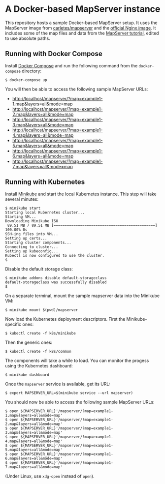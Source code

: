 # A Docker-based MapServer instance

This repository hosts a sample Docker-based MapServer setup. It uses
the MapServer image from [carletes/mapserver] and the [official Nginx
image]. It includes some of the map files and data from the [MapServer
tutorial], edited to use absolute paths.

## Running with Docker Compose

Install [Docker Compose](https://docs.docker.com/compose/install/) and
run the following command from the `docker-compose` directory:

    $ docker-compose up

You will then be able to access the following sample MapServer URLs:

* <http://localhost/mapserver/?map=example1-1.map&layers=all&mode=map>
* <http://localhost/mapserver/?map=example1-2.map&layers=all&mode=map>
* <http://localhost/mapserver/?map=example1-3.map&layers=all&mode=map>
* <http://localhost/mapserver/?map=example1-4.map&layers=all&mode=map>
* <http://localhost/mapserver/?map=example1-5.map&layers=all&mode=map>
* <http://localhost/mapserver/?map=example1-6.map&layers=all&mode=map>
* <http://localhost/mapserver/?map=example1-7.map&layers=all&mode=map>

## Running with Kubernetes

Install [Minikube](https://kubernetes.io/docs/getting-started-guides/minikube/)
and start the local Kubernetes instance. This step will take several
minutes:

    $ minikube start
	Starting local Kubernetes cluster...
	Starting VM...
	Downloading Minikube ISO
     89.51 MB / 89.51 MB [==============================================] 100.00% 0s
	SSH-ing files into VM...
	Setting up certs...
	Starting cluster components...
	Connecting to cluster...
	Setting up kubeconfig...
	Kubectl is now configured to use the cluster.
	$

Disable the default storage class:

    $ minikube addons disable default-storageclass
	default-storageclass was successfully disabled
	$

On a separate terminal, mount the sample mapserver data into the
Minikube VM:

    $ minikube mount $(pwd)/mapserver

Now load the Kubernetes deployment descriptors. First the
Minikube-specific ones:

    $ kubectl create -f k8s/minikube

Then the generic ones:

    $ kubectl create -f k8s/common

The components will take a while to load. You can monitor the progess
using the Kubernetes dashboard:

    $ minikube dashboard

Once the `mapserver` service is available, get its URL:

    $ export MAPSERVER_URL=$(minikube service --url mapserver)

You should now be able to access the following sample MapServer URLs:

    $ open ${MAPSERVER_URL}'/mapserver/?map=example1-1.map&layers=all&mode=map'
    $ open ${MAPSERVER_URL}'/mapserver/?map=example1-2.map&layers=all&mode=map'
    $ open ${MAPSERVER_URL}'/mapserver/?map=example1-3.map&layers=all&mode=map'
    $ open ${MAPSERVER_URL}'/mapserver/?map=example1-4.map&layers=all&mode=map'
    $ open ${MAPSERVER_URL}'/mapserver/?map=example1-5.map&layers=all&mode=map'
    $ open ${MAPSERVER_URL}'/mapserver/?map=example1-6.map&layers=all&mode=map'
    $ open ${MAPSERVER_URL}'/mapserver/?map=example1-7.map&layers=all&mode=map'

(Under Linux, use `xdg-open` instead of `open`).

[carletes/mapserver]: https://hub.docker.com/r/carletes/mapserver/
[official Nginx image]: https://hub.docker.com/_/nginx/
[MapServer tutorial]: http://mapserver.org/tutorial/index.html
